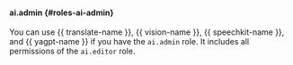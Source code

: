 #### ai.admin {#roles-ai-admin}

You can use {{ translate-name }}, {{ vision-name }}, {{ speechkit-name }}, and {{ yagpt-name }} if you have the `ai.admin` role. It includes all permissions of the `ai.editor` role.